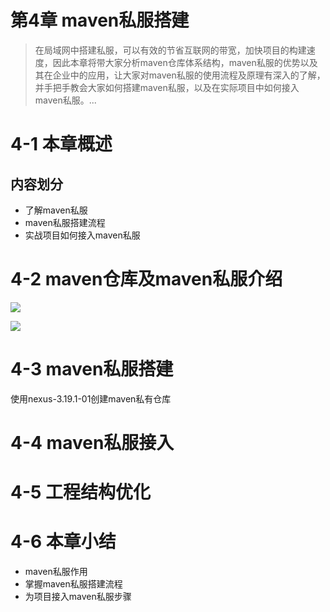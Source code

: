 # 第4章 maven私服搭建

> 在局域网中搭建私服，可以有效的节省互联网的带宽，加快项目的构建速度，因此本章将带大家分析maven仓库体系结构，maven私服的优势以及其在企业中的应用，让大家对maven私服的使用流程及原理有深入的了解，并手把手教会大家如何搭建maven私服，以及在实际项目中如何接入maven私服。...

# 4-1 本章概述

## 内容划分

* 了解maven私服
* maven私服搭建流程
* 实战项目如何接入maven私服

# 4-2 maven仓库及maven私服介绍

![](https://raw.githubusercontent.com/Mr-lidajun/Programming-Notes/master/Android/企业级Android应用架构设计/img/040201.jpg)

![](https://raw.githubusercontent.com/Mr-lidajun/Programming-Notes/master/Android/企业级Android应用架构设计/img/040202.jpg)

# 4-3 maven私服搭建

使用nexus-3.19.1-01创建maven私有仓库

# 4-4 maven私服接入



# 4-5 工程结构优化



# 4-6 本章小结

* maven私服作用
* 掌握maven私服搭建流程
* 为项目接入maven私服步骤